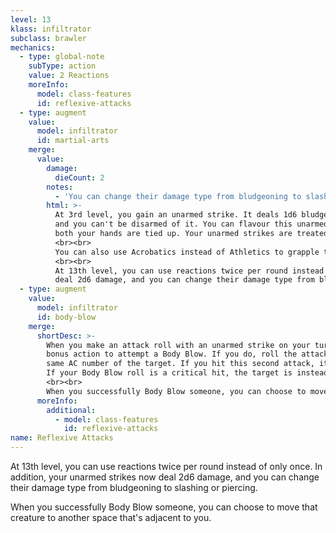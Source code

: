 ```yaml
---
level: 13
klass: infiltrator
subclass: brawler
mechanics:
  - type: global-note
    subType: action
    value: 2 Reactions
    moreInfo:
      model: class-features
      id: reflexive-attacks
  - type: augment
    value:
      model: infiltrator
      id: martial-arts
    merge:
      value:
        damage:
          dieCount: 2
        notes:
          - 'You can change their damage type from bludgeoning to slashing or piercing.'
        html: >-
          At 3rd level, you gain an unarmed strike. It deals 1d6 bludgeoning damage, has the Special, Finesse and Light properties,
          and you can't be disarmed of it. You can flavour this unarmed strike as you want, meaning you can still use it even if
          both your hands are tied up. Your unarmed strikes are treated as weapons for the purposes of Sneak Attack.
          <br><br>
          You can also use Acrobatics instead of Athletics to grapple targets.
          <br><br>
          At 13th level, you can use reactions twice per round instead of only once. In addition, your unarmed strikes now
          deal 2d6 damage, and you can change their damage type from bludgeoning to slashing or piercing.
  - type: augment
    value:
      model: infiltrator
      id: body-blow
    merge:
      shortDesc: >-
        When you make an attack roll with an unarmed strike on your turn and hit, you can spend your
        bonus action to attempt a Body Blow. If you do, roll the attack again, using the same modifiers, against the
        same AC number of the target. If you hit this second attack, it deals no damage, but the target is <me-condition id="stunned" /> for 1 round.
        If your Body Blow roll is a critical hit, the target is instead <me-condition id="paralyzed" /> for 1 round.
        <br><br>
        When you successfully Body Blow someone, you can choose to move that creature to another space that's adjacent to you.
      moreInfo:
        additional:
          - model: class-features
            id: reflexive-attacks
name: Reflexive Attacks
---
```

At 13th level, you can use reactions twice per round instead of only once. In addition, your unarmed strikes now
deal 2d6 damage, and you can change their damage type from bludgeoning to slashing or piercing.

When you successfully Body Blow someone, you can choose to move that creature to another space that's adjacent to you.


